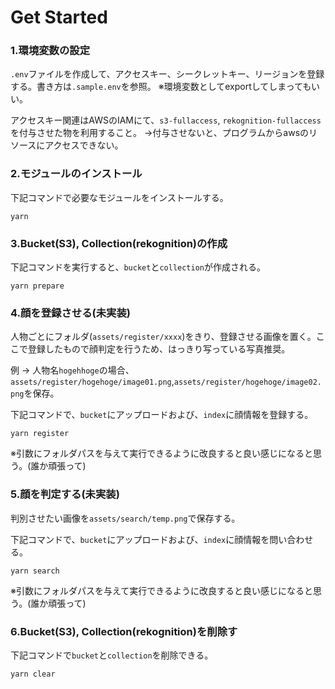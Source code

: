 # Get Started

### 1.環境変数の設定
`.env`ファイルを作成して、アクセスキー、シークレットキー、リージョンを登録する。書き方は`.sample.env`を参照。
※環境変数としてexportしてしまってもいい。

アクセスキー関連はAWSのIAMにて、`s3-fullaccess`, `rekognition-fullaccess`を付与させた物を利用すること。
→付与させないと、プログラムからawsのリソースにアクセスできない。

### 2.モジュールのインストール

下記コマンドで必要なモジュールをインストールする。

```
yarn
```

### 3.Bucket(S3), Collection(rekognition)の作成

下記コマンドを実行すると、`bucket`と`collection`が作成される。

```
yarn prepare
```

### 4.顔を登録させる(未実装)

人物ごとにフォルダ(`assets/register/xxxx`)をきり、登録させる画像を置く。ここで登録したもので顔判定を行うため、はっきり写っている写真推奨。

例 → 人物名`hogehhoge`の場合、`assets/register/hogehoge/image01.png`,`assets/register/hogehoge/image02.png`を保存。

下記コマンドで、`bucket`にアップロードおよび、`index`に顔情報を登録する。

```
yarn register
```

※引数にフォルダパスを与えて実行できるように改良すると良い感じになると思う。(誰か頑張って)

### 5.顔を判定する(未実装)

判別させたい画像を`assets/search/temp.png`で保存する。

下記コマンドで、`bucket`にアップロードおよび、`index`に顔情報を問い合わせる。

```
yarn search
```

※引数にフォルダパスを与えて実行できるように改良すると良い感じになると思う。(誰か頑張って)

### 6.Bucket(S3), Collection(rekognition)を削除す

下記コマンドで`bucket`と`collection`を削除できる。

```
yarn clear
```
